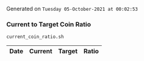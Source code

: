 Generated on `Tuesday 05-October-2021 at 00:02:53`

### Current to Target Coin Ratio
`current_coin_ratio.sh`

Date|Current|Target|Ratio
---|---|---|---
